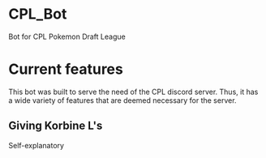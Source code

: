 # CPL_Bot
Bot for CPL Pokemon Draft League

# Current features
This bot was built to serve the need of the CPL discord server. Thus, it has a wide variety of features that are deemed necessary for the server.

## Giving Korbine L's
Self-explanatory